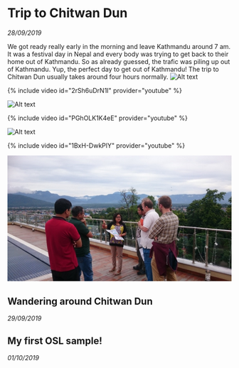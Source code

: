 
# Trip to Chitwan Dun
_28/09/2019_

We got ready really early in the morning and leave Kathmandu around 7 am. It was a festival day in Nepal and every body was trying to get back to their home out of Kathmandu. So as already guessed, the trafic was piling up out of Kathmandu. Yup, the perfect day to get out of Kathmandu! The trip to Chitwan Dun usually takes around four hours normally. 
<img src="/images/nepal/depart.jpg" alt="Alt text"/>

{% include video id="2rSh6uDrN1I" provider="youtube" %}


<img src="/images/nepal/view.jpg" alt="Alt text"/>

{% include video id="PGhOLK1K4eE" provider="youtube" %}


<img src="/images/nepal/chitwan.jpg" alt="Alt text"/>

{% include video id="1BxH-DwkPlY" provider="youtube" %}

<img src="/images/nepal/roof.jpg" alt="Alt text"/>


## Wandering around Chitwan Dun
_29/09/2019_

## My first OSL sample!
_01/10/2019_

